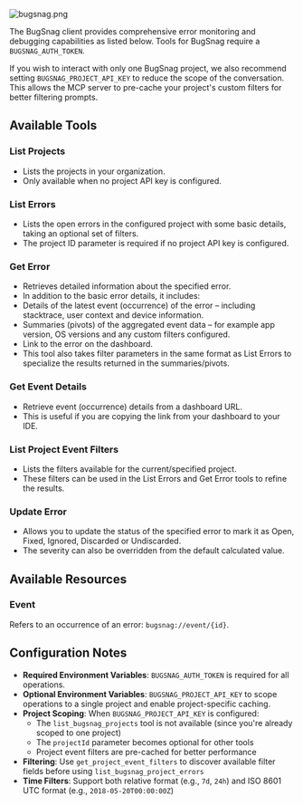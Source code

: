 ![bugsnag.png](./images/embedded/bugsnag.png)

The BugSnag client provides comprehensive error monitoring and debugging capabilities as listed below. Tools for BugSnag require a `BUGSNAG_AUTH_TOKEN`.

If you wish to interact with only one BugSnag project, we also recommend setting `BUGSNAG_PROJECT_API_KEY` to reduce the scope of the conversation. This allows the MCP server to pre-cache your project's custom filters for better filtering prompts.

## Available Tools

### List Projects

-   Lists the projects in your organization.
-   Only available when no project API key is configured.

### List Errors

-   Lists the open errors in the configured project with some basic details, taking an optional set of filters.
-   The project ID parameter is required if no project API key is configured.

### Get Error

-   Retrieves detailed information about the specified error.
-   In addition to the basic error details, it includes:
  -   Details of the latest event (occurrence) of the error – including stacktrace, user context and device information.
  -   Summaries (pivots) of the aggregated event data – for example app version, OS versions and any custom filters configured.
  -   Link to the error on the dashboard.
-   This tool also takes filter parameters in the same format as List Errors to specialize the results returned in the summaries/pivots.

### Get Event Details

-   Retrieve event (occurrence) details from a dashboard URL.
-   This is useful if you are copying the link from your dashboard to your IDE.

### List Project Event Filters

-   Lists the filters available for the current/specified project.
-   These filters can be used in the List Errors and Get Error tools to refine the results.

### Update Error

-   Allows you to update the status of the specified error to mark it as Open, Fixed, Ignored, Discarded or Undiscarded.
-   The severity can also be overridden from the default calculated value.

## Available Resources

### Event

Refers to an occurrence of an error: `bugsnag://event/{id}`.

## Configuration Notes

-   **Required Environment Variables**: `BUGSNAG_AUTH_TOKEN` is required for all operations.
-   **Optional Environment Variables**: `BUGSNAG_PROJECT_API_KEY` to scope operations to a single project and enable project-specific caching.
-   **Project Scoping**: When `BUGSNAG_PROJECT_API_KEY` is configured:
    -   The `list_bugsnag_projects` tool is not available (since you're already scoped to one project)
    -   The `projectId` parameter becomes optional for other tools
    -   Project event filters are pre-cached for better performance
-   **Filtering**: Use `get_project_event_filters` to discover available filter fields before using `list_bugsnag_project_errors`
-   **Time Filters**: Support both relative format (e.g., `7d`, `24h`) and ISO 8601 UTC format (e.g., `2018-05-20T00:00:00Z`)
